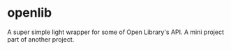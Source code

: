 # openlib
A super simple light wrapper for some of Open Library's API.
A mini project part of another project.

